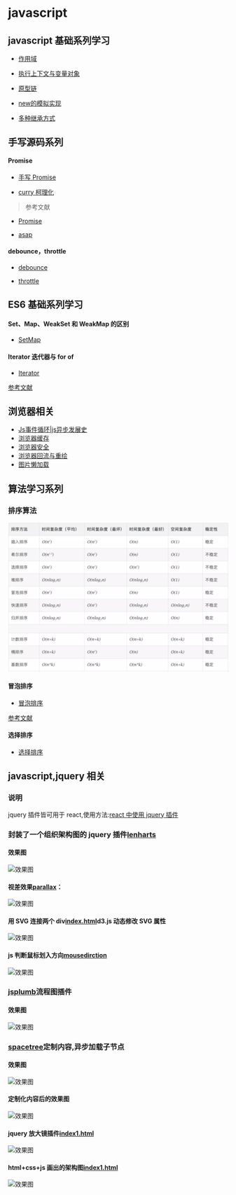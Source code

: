 # javascript

## javascript 基础系列学习

- [作用域](./interview/ES5/scope.md)

- [执行上下文与变量对象](./interview/ES5/execution-context.md)

- [原型链](./interview/prototype/prototype.md)

- [new的模拟实现](./interview/ES5/new.md)

- [多种继承方式](./interview/prototype/extends.md)

## 手写源码系列

#### Promise

- [手写 Promise](./interview/function/promise.js)

- [curry 柯理化](./interview/functional/curry.md)

> 参考文献
  - [Promise](https://github.com/then/promise)

  - [asap](https://github.com/kriskowal/asap)

>

#### debounce，throttle

- [debounce](./interview/debounce.md)

- [throttle](./interview/debounce.md)

## ES6 基础系列学习

#### Set、Map、WeakSet 和 WeakMap 的区别

- [SetMap](./interview/ES6/SetMap.md)

#### Iterator 迭代器与 for of

- [Iterator](https://github.com/liubin915249126/javascript/blob/master/interview/ES6/Iterator.md)
> 
 [参考文献](https://github.com/mqyqingfeng/Blog/issues/90)
>

## 浏览器相关
- [Js事件循环|js异步发展史](./51youse/PPT-broswer.md)
- [浏览器缓存](./interview/browser/cache.md)
- [浏览器安全](./interview/browser/XSS.md)
- [浏览器回流与重绘](./interview/browser/repaint.md)
- [图片懒加载](./interview/browser/img-lazy.md) 

## 算法学习系列

### 排序算法

![排序算法](./image/sort.webp)

#### 冒泡排序

- [冒泡排序](./interview/algorithm/bubble-sort.md)
>
 [参考文献](https://www.jianshu.com/p/eb191e4b2bc1)
>
#### 选择排序

- [选择排序](./interview/algorithm/selection-sort.md)

## javascript,jquery 相关

<!-- 说明 -->

### 说明

jquery 插件皆可用于 react,使用方法:[react 中使用 jquery 插件](https://github.com/liubin915249126/react-study/tree/master/jquery%20in%20react)

<!--lencharts-->

### 封装了一个组织架构图的 jquery 插件[lenharts](https://github.com/liubin915249126/javascript/tree/master/lencharts)

#### 效果图

![效果图](https://github.com/liubin915249126/javascript/blob/master/lencharts/image/lenchart.gif)

<!--视差效果-->

#### 视差效果[parallax](https://github.com/liubin915249126/javascript/blob/master/Parallax/index.html)：

![效果图](https://github.com/liubin915249126/javascript/blob/master/Parallax/img/parallax.gif)

#### 用 SVG 连接两个 div[index.html](https://github.com/liubin915249126/javascript/blob/master/SVG/index.html)d3.js 动态修改 SVG 属性

![效果图](https://github.com/liubin915249126/javascript/blob/master/SVG/image/svgDrag.gif)

<!--判断鼠标划入方向-->

#### js 判断鼠标划入方向[mousedirction](https://github.com/liubin915249126/javascript/blob/master/mouseDirction.html)

![效果图](https://github.com/liubin915249126/javascript/blob/master/image/dirction.gif)

<!-- jsplumb -->

### [jsplumb](https://github.com/liubin915249126/javascript/tree/master/jsplumb)流程图插件

#### 效果图

![效果图](https://github.com/liubin915249126/javascript/blob/master/jsplumb/image/index.gif)

<!-- spacetree -->

### [spacetree](https://github.com/liubin915249126/javascript/tree/master/spacetree)定制内容,异步加载子节点

#### 效果图

![效果图](https://github.com/liubin915249126/javascript/blob/master/spacetree/image/spacetree1.gif)

#### 定制化内容后的效果图

![效果图](https://github.com/liubin915249126/javascript/blob/master/spacetree/image/spacetree.gif)

#### jquery 放大镜插件[index1.html](https://github.com/liubin915249126/javascript/blob/master/imagezoom/index1.html)

![效果图](https://github.com/liubin915249126/javascript/blob/master/imagezoom/image/imagezoom.gif)

#### html+css+js 画出的架构图[index1.html](https://github.com/liubin915249126/javascript/blob/master/lencharts/examples/index1.html)

![效果图](https://github.com/liubin915249126/javascript/blob/master/lencharts/image/%E7%89%B9%E5%8C%BA%E5%BB%BA%E5%8F%91.png)

